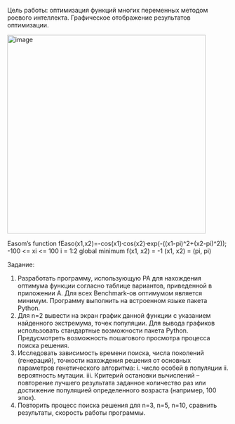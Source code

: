 
Цель работы:
оптимизация функций многих переменных методом роевого интеллекта. Графическое
отображение результатов оптимизации.


<img width="452" alt="image" src="https://github.com/user-attachments/assets/42cdc6a7-98b6-4803-b6ee-0685466908f3">


Easom’s function
fEaso(x1,x2)=-cos(x1)·cos(x2)·exp(-((x1-pi)^2+(x2-pi)^2));
-100 <= xi <= 100
i = 1:2
global minimum
f(x1, x2) = -1
(x1, x2) = (pi, pi)



Задание:
1. Разработать программу, использующую РА для нахождения оптимума функции
согласно таблице вариантов, приведенной в приложении А. Для всех Benchmark-ов
оптимумом является минимум. Программу выполнить на встроенном языке пакета
Python.
2. Для n=2 вывести на экран график данной функции с указанием найденного
экстремума, точек популяции. Для вывода графиков использовать стандартные
возможности пакета Python. Предусмотреть возможность пошагового просмотра
процесса поиска решения.
3. Исследовать зависимость времени поиска, числа поколений (генераций), точности
нахождения решения от основных параметров генетического алгоритма:
i. число особей в популяции
ii. вероятность мутации.
iii. Критерий остановки вычислений – повторение лучшего результата заданное
количество раз или достижение популяцией определенного возраста (например, 100
эпох).
4. Повторить процесс поиска решения для n=3, n=5, n=10, сравнить результаты, скорость
работы программы.

